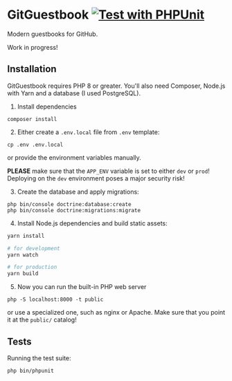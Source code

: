 # GitGuestbook [![Test with PHPUnit](https://github.com/karmek-k/git-guestbook/actions/workflows/test.yml/badge.svg?branch=master)](https://github.com/karmek-k/git-guestbook/actions/workflows/test.yml)

Modern guestbooks for GitHub.

Work in progress!

## Installation

GitGuestbook requires PHP 8 or greater.
You'll also need Composer, Node.js with Yarn and a database (I used PostgreSQL).


1. Install dependencies

`composer install`

2. Either create a `.env.local` file from `.env` template:

`cp .env .env.local`

or provide the environment variables manually.

**PLEASE** make sure that the `APP_ENV` variable
is set to either `dev` or `prod`!
Deploying on the `dev` environment poses a major security risk!

3. Create the database and apply migrations:

```
php bin/console doctrine:database:create
php bin/console doctrine:migrations:migrate
```

4. Install Node.js dependencies and build static assets:

```bash
yarn install

# for development
yarn watch

# for production
yarn build
```

5. Now you can run the built-in PHP web server

`php -S localhost:8000 -t public`

or use a specialized one, such as nginx or Apache.
Make sure that you point it at the `public/` catalog!

## Tests

Running the test suite:

`php bin/phpunit`